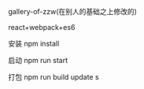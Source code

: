 gallery-of-zzw(在别人的基础之上修改的)

react+webpack+es6

安装 npm install

启动 npm run start

打包 npm run build
update 
s
